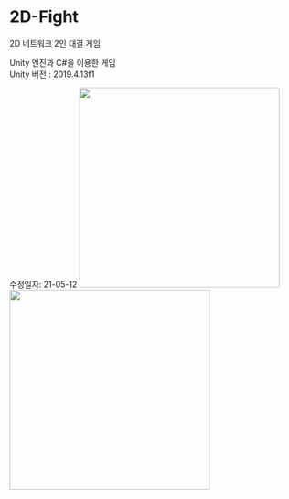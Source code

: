 # 2D-Fight
2D 네트워크 2인 대결 게임

Unity 엔진과 C#을 이용한 게임<br>
Unity 버전 : 2019.4.13f1

수정일자: 21-05-12
<img src="https://user-images.githubusercontent.com/63836325/117990697-5c3ed080-b378-11eb-97bf-db84491b6ea9.PNG" width=350>
<img src="https://user-images.githubusercontent.com/63836325/117990746-6791fc00-b378-11eb-88ed-012dbb084253.PNG" width=350>
